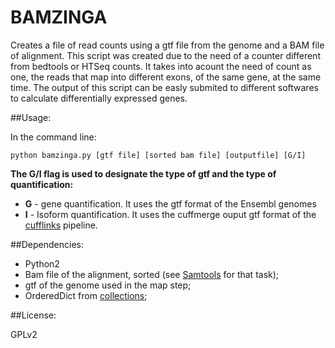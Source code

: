 # BAMZINGA

Creates a file of read counts using a gtf file from the genome and a BAM file of alignment.
This script was created due to the need of a counter different from bedtools or HTSeq counts. It takes into acount the need of count as one, the reads that map into different exons, of the same gene, at the same time.
The output of this script can be easly submited to different softwares to calculate differentially expressed genes.

##Usage:

In the command line:

<pre><code>python bamzinga.py [gtf file] [sorted bam file] [outputfile] [G/I]
</code></pre>

**The G/I flag is used to designate the type of gtf and the type of quantification:**

+ **G** - gene quantification. It uses the gtf format of the Ensembl genomes
+ **I** - Isoform quantification. It uses the cuffmerge ouput gtf format of the [cufflinks](http://cole-trapnell-lab.github.io/cufflinks/) pipeline.

##Dependencies:
+ Python2
+ Bam file of the alignment, sorted (see [Samtools](http://www.htslib.org/) for that task);
+ gtf of the genome used in the map step;
+ OrderedDict from [collections](https://docs.python.org/2/library/collections.html);


##License:

GPLv2


